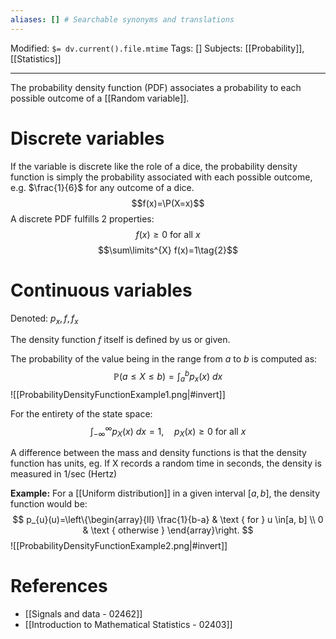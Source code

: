 ```yaml
---
aliases: [] # Searchable synonyms and translations
---
```

Modified: `$= dv.current().file.mtime`
Tags: []
Subjects: [[Probability]], [[Statistics]]
****

The probability density function (PDF) associates a probability to each possible outcome of a [[Random variable]].

# Discrete variables
If the variable is discrete like the role of a dice, the probability density function is simply the probability associated with each possible outcome, e.g. $\frac{1}{6}$ for any outcome of a dice.
$$f(x)=\P(X=x)$$
A discrete PDF fulfills 2 properties:
$$f(x)\ge0 \text{ for all } x\tag{1}$$
$$\sum\limits^{X} f(x)=1\tag{2}$$

# Continuous variables
Denoted: $p_x,f,f_x$

The density function $f$ itself is defined by us or given.

The probability of the value being in the range from $a$ to $b$ is computed as:
$$
\mathbb{P}(a \leq X \leq b)=\int_{a}^{b} p_{x}(x)\ d x
$$
<span class="centerImg">![[ProbabilityDensityFunctionExample1.png|#invert]]</span>

For the entirety of the state space:
$$
\int_{-\infty}^{\infty} p_{X}(x)\ d x=1, \quad p_{X}(x) \geq 0 \text { for all } x
$$

A difference between the mass and density functions is that the density function has units, eg. If X records a random time in seconds, the density is measured in $1/\text{sec}$ (Hertz)

**Example:**
For a [[Uniform distribution]] in a given interval $[a,b]$, the density function would be:
$$
p_{u}(u)=\left\{\begin{array}{ll}
\frac{1}{b-a} & \text { for } u \in[a, b] \\
0 & \text { otherwise }
\end{array}\right.
$$
<span class="centerImg">![[ProbabilityDensityFunctionExample2.png|#invert]]</span>


# References
 - [[Signals and data - 02462]]
 - [[Introduction to Mathematical Statistics - 02403]]